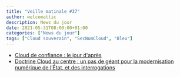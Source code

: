 ```yaml
---
title: "Veille matinale #37"
author: welcomattic
description: News du jour
date: 2021-05-31T08:00:00+01:00
categories: ["News du jour"]
tags: ["Cloud souverain", "SecNumCloud", "Bleu"]
---
```


- [Cloud de confiance : le jour d'après](https://www.nextinpact.com/article/46140/cloud-confiance-jour-dapres)
- [Doctrine Cloud au centre : un pas de géant pour la modernisation numérique de l’État, et des interrogations](https://blog.scaleway.com/fr/doctrine-cloud-au-centre-un-pas-de-geant-pour-la-modernisation-numerique-de-letat-et-des-interrogations/)